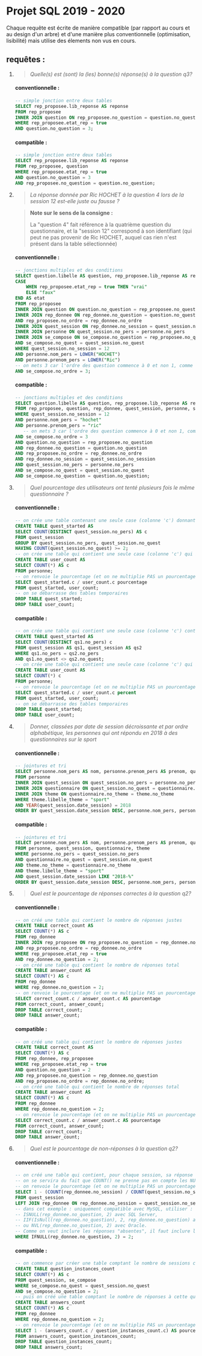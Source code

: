 <!---
______________________________________________________________________________

/!\
/!\
Un aperçu du markdown est disponible à cette adresse :
https://github.com/WildGoat07/SQLProj19-20/blob/master/README.md

______________________________________________________________________________
-->
# Projet SQL 2019 - 2020

Chaque requête est écrite de manière compatible (par rapport au cours et au design d'un arbre) et d'une manière plus conventionnelle (optimisation, lisibilité) mais utilise des élements non vus en cours.

## requêtes :

1. > *Quelle(s) est (sont) la (les) bonne(s) réponse(s) à la question q3?*

    #### conventionnelle :
    ```sql
    -- simple jonction entre deux tables
    SELECT rep_proposee.lib_reponse AS reponse
    FROM rep_proposee
    INNER JOIN question ON rep_proposee.no_question = question.no_question
    WHERE rep_proposee.etat_rep = true
    AND question.no_question = 3;
    ```
    #### compatible :
    ```sql
    -- simple jonction entre deux tables
    SELECT rep_proposee.lib_reponse AS reponse
    FROM rep_proposee, question
    WHERE rep_proposee.etat_rep = true
    AND question.no_question = 3
    AND rep_proposee.no_question = question.no_question;
    ```
1. > *La réponse donnée par Ric HOCHET à la question 4 lors de la session 12 est-elle juste ou fausse ?*

    > **Note sur le sens de la consigne :**
    >
    > La "question 4" fait référence à la quatrième question du questionnaire, et la "session 12" correspond à son identifiant (qui peut ne pas provenir de Ric HOCHET, auquel cas rien n'est présent dans la table sélectionnée)
    
    #### conventionnelle :
    ```sql
    -- jonctions multiples et des conditions
    SELECT question.libelle AS question, rep_proposee.lib_reponse AS reponse,
    CASE
        WHEN rep_proposee.etat_rep = true THEN "vrai"
        ELSE "faux"
    END AS etat
    FROM rep_proposee
    INNER JOIN question ON question.no_question = rep_proposee.no_question
    INNER JOIN rep_donnee ON rep_donnee.no_question = question.no_question
    AND rep_proposee.no_ordre = rep_donnee.no_ordre
    INNER JOIN quest_session ON rep_donnee.no_session = quest_session.no_session
    INNER JOIN personne ON quest_session.no_pers = personne.no_pers
    INNER JOIN se_compose ON se_compose.no_question = rep_proposee.no_question
    AND se_compose.no_quest = quest_session.no_quest
    WHERE quest_session.no_session = 12
    AND personne.nom_pers = LOWER("HOCHET")
    AND personne.prenom_pers = LOWER("Ric")
    -- on mets 3 car l'ordre des question commence à 0 et non 1, comme tout bon langage de programmation
    AND se_compose.no_ordre = 3;    
    ```
    #### compatible :
    ```sql
    -- jonctions multiples et des conditions
    SELECT question.libelle AS question, rep_proposee.lib_reponse AS reponse, rep_proposee.etat_rep AS etat
    FROM rep_proposee, question, rep_donnee, quest_session, personne, se_compose
    WHERE quest_session.no_session = 12
    AND personne.nom_pers = "hochet"
    AND personne.prenom_pers = "ric"
       -- on mets 3 car l'ordre des question commence à 0 et non 1, comme tout bon langage de programmation
    AND se_compose.no_ordre = 3
    AND question.no_question = rep_proposee.no_question
    AND rep_donnee.no_question = question.no_question
    AND rep_proposee.no_ordre = rep_donnee.no_ordre
    AND rep_donnee.no_session = quest_session.no_session
    AND quest_session.no_pers = personne.no_pers
    AND se_compose.no_quest = quest_session.no_quest
    AND se_compose.no_question = question.no_question;
    ```
1. > *Quel pourcentage des utilisateurs ont tenté plusieurs fois le même questionnaire ?*

    #### conventionnelle :
    ```sql
    -- on crée une table contenant une seule case (colonne 'c') donnant le nombre d’utilisateurs différents ayant lancé minimum 2 fois un même questionnaire
    CREATE TABLE quest_started AS
    SELECT COUNT(DISTINCT quest_session.no_pers) AS c
    FROM quest_session
    GROUP BY quest_session.no_pers, quest_session.no_quest
    HAVING COUNT(quest_session.no_quest) >= 2;
    -- on crée une table qui contient une seule case (colonne 'c') qui indique le nombre total d'utilisateurs
    CREATE TABLE user_count AS
    SELECT COUNT(*) AS c
    FROM personne;
    -- on renvoie le pourcentage (et on ne multiplie PAS un pourcentage par 100, c’est au programme/site appelant de le faire pour le formattage !!!)
    SELECT quest_started.c / user_count.c pourcentage
    FROM quest_started, user_count;
    -- on se débarrasse des tables temporaires
    DROP TABLE quest_started;
    DROP TABLE user_count;
    ```
    #### compatible :
    ```sql
    -- on crée une table qui contient une seule case (colonne 'c') contenant le nombre d'utilisateurs ayant démarré un même questionnaire plusieurs fois
    CREATE TABLE quest_started AS
    SELECT COUNT(DISTINCT qs1.no_pers) c
    FROM quest_session AS qs1, quest_session AS qs2
    WHERE qs1.no_pers = qs2.no_pers
    AND qs1.no_quest <> qs2.no_quest;
    -- on crée une table qui contient une seule case (colonne 'c') qui indique le nombre total d'utilisateurs
    CREATE TABLE user_count AS
    SELECT COUNT(*) c
    FROM personne;
    -- on renvoie le pourcentage (et on ne multiplie PAS un pourcentage par 100, c’est au programme/site appelant de le faire pour le formattage !!!)
    SELECT quest_started.c / user_count.c percent
    FROM quest_started, user_count;
    -- on se débarrasse des tables temporaires
    DROP TABLE quest_started;
    DROP TABLE user_count;
    ```
1. > *Donner, classées par date de session décroissante et par ordre alphabétique, les personnes qui ont répondu en 2018 à des questionnaires sur le sport*

    #### conventionnelle :
    ```sql
    -- jointures et tri
    SELECT personne.nom_pers AS nom, personne.prenom_pers AS prenom, quest_session.date_session AS "date"
    FROM personne
    INNER JOIN quest_session ON quest_session.no_pers = personne.no_pers
    INNER JOIN questionnaire ON quest_session.no_quest = questionnaire.no_quest
    INNER JOIN theme ON questionnaire.no_theme = theme.no_theme
    WHERE theme.libelle_theme = "sport"
    AND YEAR(quest_session.date_session) = 2018
    ORDER BY quest_session.date_session DESC, personne.nom_pers, personne.prenom_pers;
    ```
    #### compatible :
    ```sql
    -- jointures et tri
    SELECT personne.nom_pers AS nom, personne.prenom_pers AS prenom, quest_session.date_session AS "date"
    FROM personne, quest_session, questionnaire, theme
    WHERE personne.no_pers = quest_session.no_pers
    AND questionnaire.no_quest = quest_session.no_quest
    AND theme.no_theme = questionnaire.no_theme
    AND theme.libelle_theme = "sport"
    AND quest_session.date_session LIKE "2018-%"
    ORDER BY quest_session.date_session DESC, personne.nom_pers, personne.prenom_pers;
    ```
1. > *Quel est le pourcentage de réponses correctes à la question q2?*

    #### conventionnelle :
    ```sql
    -- on créé une table qui contient le nombre de réponses justes
    CREATE TABLE correct_count AS
    SELECT COUNT(*) AS c
    FROM rep_donnee
    INNER JOIN rep_proposee ON rep_proposee.no_question = rep_donnee.no_question
    AND rep_proposee.no_ordre = rep_donnee.no_ordre
    WHERE rep_proposee.etat_rep = true
    AND rep_donnee.no_question = 2;
    -- on créé une table qui contient le nombre de réponses total
    CREATE TABLE answer_count AS
    SELECT COUNT(*) AS c
    FROM rep_donnee
    WHERE rep_donnee.no_question = 2;
    -- on renvoie le pourcentage (et on ne multiplie PAS un pourcentage par 100, c’est au programme/site appelant de le faire pour le formattage !!!)
    SELECT correct_count.c / answer_count.c AS pourcentage
    FROM correct_count, answer_count;
    DROP TABLE correct_count;
    DROP TABLE answer_count;
    ```
    #### compatible :
    ```sql
    -- on créé une table qui contient le nombre de réponses justes
    CREATE TABLE correct_count AS
    SELECT COUNT(*) AS c
    FROM rep_donnee, rep_proposee
    WHERE rep_proposee.etat_rep = true
    AND question.no_question = 2
    AND rep_proposee.no_question = rep_donnee.no_question
    AND rep_proposee.no_ordre = rep_donnee.no_ordre;
    -- on créé une table qui contient le nombre de réponses total
    CREATE TABLE answer_count AS
    SELECT COUNT(*) AS c
    FROM rep_donnee
    WHERE rep_donnee.no_question = 2;
    -- on renvoie le pourcentage (et on ne multiplie PAS un pourcentage par 100, c’est au programme/site appelant de le faire pour le formattage !!!)
    SELECT correct_count.c / answer_count.c AS pourcentage
    FROM correct_count, answer_count;
    DROP TABLE correct_count;
    DROP TABLE answer_count;
    ```
1. > *Quel est le pourcentage de non-réponses à la question q2?*

    #### conventionnelle :
    ```sql
    -- on créé une table qui contient, pour chaque session, sa réponse associée
    -- on se servira du fait que COUNT() ne prenne pas en compte les NULL pour compter les non-réponses
    -- on renvoie le pourcentage (et on ne multiplie PAS un pourcentage par 100, c’est au programme/site appelant de le faire pour le formattage !!!)
    SELECT 1 - (COUNT(rep_donnee.no_session) / COUNT(quest_session.no_session)) AS pourcentage
    FROM quest_session
    LEFT JOIN rep_donnee ON rep_donnee.no_session = quest_session.no_session
    -- dans cet exemple : uniquement compatible avec MySQL, utiliser :
    -- ISNULL(rep_donnee.no_question, 2) avec SQL Server,
    -- IIF(IsNull(rep_donnee.no_question), 2, rep_donnee.no_question) avec MS Access
    -- ou NVL(rep_donnee.no_question, 2) avec Oracle.
    -- Comme on veut inclure les réponses "absentes", il faut inclure les NULL avec
    WHERE IFNULL(rep_donnee.no_question, 2) = 2;
    ```
    #### compatible :
    ```sql
    -- on commence par créer une table comptant le nombre de sessions contenant la question... EN QUESTION :DDD *badum tsss*
    CREATE TABLE question_instances_count
    SELECT COUNT(*) AS c
    FROM quest_session, se_compose
    WHERE se_compose.no_quest = quest_session.no_quest
    AND se_compose.no_question = 2;
    -- puis on créé une table comptant le nombre de réponses à cette question
    CREATE TABLE answers_count
    SELECT COUNT(*) AS c
    FROM rep_donnee
    WHERE rep_donnee.no_question = 2;
    -- on renvoie le pourcentage (et on ne multiplie PAS un pourcentage par 100, c’est au programme/site appelant de le faire pour le formattage !!!)
    SELECT 1 - (answers_count.c / question_instances_count.c) AS pourcentage
    FROM answers_count, question_instances_count;
    DROP TABLE question_instances_count;
    DROP TABLE answers_count;
    ```
